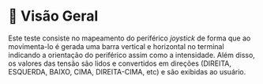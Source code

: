 # 📌 Visão Geral 

Este teste consiste no mapeamento do periférico *joystick* de forma que ao movimenta-lo 
é gerada uma barra vertical e horizontal no terminal indicando a orientação do periférico
assim como a intensidade. Além disso, os valores das tensão são lidos e convertidos em 
direções (DIREITA, ESQUERDA, BAIXO, CIMA, DIREITA-CIMA, etc) e são exibidas ao usuário.
